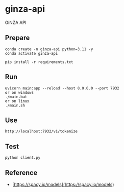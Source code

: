 # ginza-api
GiNZA API

## Prepare

```
conda create -n ginza-api python=3.11 -y
conda activate ginza-api
```

```
pip install -r requirements.txt
```

## Run

```
uvicorn main:app --reload --host 0.0.0.0 --port 7932
or on windows
./main.bat
or on linux
./main.sh
```

## Use

```
http://localhost:7932/v1/tokenize
```

## Test

```
python client.py
```

## Reference

- [https://spacy.io/models](https://spacy.io/models)
